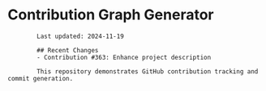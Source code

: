 # Contribution Graph Generator
            
            Last updated: 2024-11-19
            
            ## Recent Changes
            - Contribution #363: Enhance project description
            
            This repository demonstrates GitHub contribution tracking and commit generation.
        